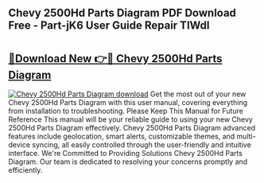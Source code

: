 ## Chevy 2500Hd Parts Diagram PDF Download Free - Part-jK6 User Guide Repair TIWdl

# <h2><a href="http://dfngw9n.blite.top/?on=Chevy+2500Hd+Parts+Diagram">🔗Download New 👉🔴 Chevy 2500Hd Parts Diagram</a></h2>

[![Chevy 2500Hd Parts Diagram download](https://i.imgur.com/lujVjoI.png)](http://dfngw9n.blite.top/?on=Chevy+2500Hd+Parts+Diagram)
Get the most out of your new Chevy 2500Hd Parts Diagram with this user manual, covering everything from installation to troubleshooting. Please Keep This Manual for Future Reference This manual will be your reliable guide to using your new Chevy 2500Hd Parts Diagram effectively. Chevy 2500Hd Parts Diagram advanced features include geolocation, smart alerts, customizable themes, and multi-device syncing, all easily controlled through the user-friendly and intuitive interface. We're Committed to Providing Solutions Chevy 2500Hd Parts Diagram. Our team is dedicated to resolving your concerns promptly and efficiently.
